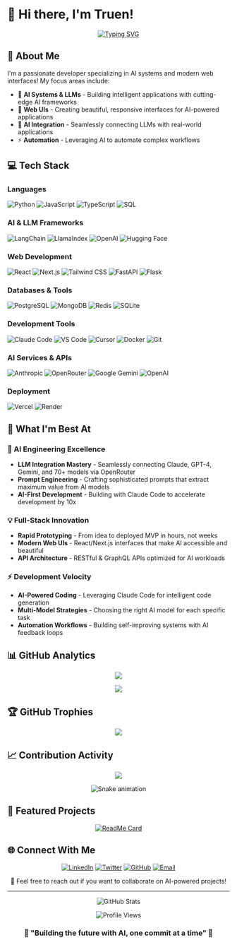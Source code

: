 # 🚀 Hi there, I'm Truen!

<div align="center">
  
  [![Typing SVG](https://readme-typing-svg.demolab.com?font=Fira+Code&pause=1000&color=2E9EFF&center=true&vCenter=true&width=435&lines=AI+Systems+Engineer+%F0%9F%A4%96;Web+UI+Developer+%F0%9F%8E%A8;LLM+Integration+Expert+%F0%9F%A7%A0)](https://git.io/typing-svg)
  
</div>

## 🌟 About Me

I'm a passionate developer specializing in AI systems and modern web interfaces! My focus areas include:
- 🤖 **AI Systems & LLMs** - Building intelligent applications with cutting-edge AI frameworks
- 🎨 **Web UIs** - Creating beautiful, responsive interfaces for AI-powered applications
- 🧠 **AI Integration** - Seamlessly connecting LLMs with real-world applications
- ⚡ **Automation** - Leveraging AI to automate complex workflows

## 💻 Tech Stack

### Languages
![Python](https://img.shields.io/badge/Python-3776AB?style=for-the-badge&logo=python&logoColor=white)
![JavaScript](https://img.shields.io/badge/JavaScript-F7DF1E?style=for-the-badge&logo=javascript&logoColor=black)
![TypeScript](https://img.shields.io/badge/TypeScript-007ACC?style=for-the-badge&logo=typescript&logoColor=white)
![SQL](https://img.shields.io/badge/SQL-4479A1?style=for-the-badge&logo=postgresql&logoColor=white)

### AI & LLM Frameworks
![LangChain](https://img.shields.io/badge/LangChain-1F2937?style=for-the-badge&logo=chainlink&logoColor=white)
![LlamaIndex](https://img.shields.io/badge/LlamaIndex-FF4B4B?style=for-the-badge&logo=meta&logoColor=white)
![OpenAI](https://img.shields.io/badge/OpenAI-412991?style=for-the-badge&logo=openai&logoColor=white)
![Hugging Face](https://img.shields.io/badge/Hugging_Face-FFD21E?style=for-the-badge&logo=huggingface&logoColor=black)

### Web Development
![React](https://img.shields.io/badge/React-20232A?style=for-the-badge&logo=react&logoColor=61DAFB)
![Next.js](https://img.shields.io/badge/Next.js-000000?style=for-the-badge&logo=nextdotjs&logoColor=white)
![Tailwind CSS](https://img.shields.io/badge/Tailwind_CSS-38B2AC?style=for-the-badge&logo=tailwindcss&logoColor=white)
![FastAPI](https://img.shields.io/badge/FastAPI-009688?style=for-the-badge&logo=fastapi&logoColor=white)
![Flask](https://img.shields.io/badge/Flask-000000?style=for-the-badge&logo=flask&logoColor=white)

### Databases & Tools
![PostgreSQL](https://img.shields.io/badge/PostgreSQL-316192?style=for-the-badge&logo=postgresql&logoColor=white)
![MongoDB](https://img.shields.io/badge/MongoDB-4EA94B?style=for-the-badge&logo=mongodb&logoColor=white)
![Redis](https://img.shields.io/badge/Redis-DC382D?style=for-the-badge&logo=redis&logoColor=white)
![SQLite](https://img.shields.io/badge/SQLite-003B57?style=for-the-badge&logo=sqlite&logoColor=white)

### Development Tools
![Claude Code](https://img.shields.io/badge/Claude_Code-5865F2?style=for-the-badge&logo=anthropic&logoColor=white)
![VS Code](https://img.shields.io/badge/VS_Code-007ACC?style=for-the-badge&logo=visual-studio-code&logoColor=white)
![Cursor](https://img.shields.io/badge/Cursor-000000?style=for-the-badge&logo=visual-studio-code&logoColor=white)
![Docker](https://img.shields.io/badge/Docker-2496ED?style=for-the-badge&logo=docker&logoColor=white)
![Git](https://img.shields.io/badge/Git-F05032?style=for-the-badge&logo=git&logoColor=white)

### AI Services & APIs
![Anthropic](https://img.shields.io/badge/Anthropic_Claude-5865F2?style=for-the-badge&logo=anthropic&logoColor=white)
![OpenRouter](https://img.shields.io/badge/OpenRouter-FF6B6B?style=for-the-badge&logo=openai&logoColor=white)
![Google Gemini](https://img.shields.io/badge/Google_Gemini-4285F4?style=for-the-badge&logo=google&logoColor=white)
![OpenAI](https://img.shields.io/badge/OpenAI-412991?style=for-the-badge&logo=openai&logoColor=white)

### Deployment
![Vercel](https://img.shields.io/badge/Vercel-000000?style=for-the-badge&logo=vercel&logoColor=white)
![Render](https://img.shields.io/badge/Render-46E3B7?style=for-the-badge&logo=render&logoColor=white)

## 🎯 What I'm Best At

<div align="left">
  
### 🚀 AI Engineering Excellence
- **LLM Integration Mastery** - Seamlessly connecting Claude, GPT-4, Gemini, and 70+ models via OpenRouter
- **Prompt Engineering** - Crafting sophisticated prompts that extract maximum value from AI models
- **AI-First Development** - Building with Claude Code to accelerate development by 10x
  
### 💡 Full-Stack Innovation
- **Rapid Prototyping** - From idea to deployed MVP in hours, not weeks
- **Modern Web UIs** - React/Next.js interfaces that make AI accessible and beautiful
- **API Architecture** - RESTful & GraphQL APIs optimized for AI workloads
  
### ⚡ Development Velocity
- **AI-Powered Coding** - Leveraging Claude Code for intelligent code generation
- **Multi-Model Strategies** - Choosing the right AI model for each specific task
- **Automation Workflows** - Building self-improving systems with AI feedback loops

</div>

## 📊 GitHub Analytics

<div align="center">
  
  ![](https://github-readme-streak-stats.herokuapp.com/?user=overtimepog&theme=tokyonight&hide_border=true)
  
  <img src="https://github-readme-stats.vercel.app/api/top-langs/?username=overtimepog&theme=tokyonight&hide_border=true&include_all_commits=true&count_private=true&layout=compact" />
  
</div>

## 🏆 GitHub Trophies

<div align="center">
  
  ![](https://github-profile-trophy.vercel.app/?username=overtimepog&theme=tokyonight&no-frame=true&row=1&column=7)
  
</div>

## 📈 Contribution Activity

<div align="center">
  
  ![](https://github-readme-activity-graph.vercel.app/graph?username=overtimepog&theme=tokyo-night&hide_border=true)
  
  ![Snake animation](https://github.com/overtimepog/overtimepog/blob/output/github-contribution-grid-snake.svg)
  
</div>

## 🚀 Featured Projects

<div align="center">
  
  [![ReadMe Card](https://github-readme-stats.vercel.app/api/pin/?username=overtimepog&repo=overtimepog&theme=tokyonight&hide_border=true)](https://github.com/overtimepog/overtimepog)
  
</div>

## 🌐 Connect With Me

<div align="center">
  
  [![LinkedIn](https://img.shields.io/badge/LinkedIn-0077B5?style=for-the-badge&logo=linkedin&logoColor=white)](https://linkedin.com/in/truenpog)
  [![Twitter](https://img.shields.io/badge/Twitter-1DA1F2?style=for-the-badge&logo=twitter&logoColor=white)](https://twitter.com/overtimepog)
  [![GitHub](https://img.shields.io/badge/GitHub-100000?style=for-the-badge&logo=github&logoColor=white)](https://github.com/overtimepog)
  [![Email](https://img.shields.io/badge/Email-D14836?style=for-the-badge&logo=gmail&logoColor=white)](mailto:truen@overtimepog.com)
  
</div>

<div align="center">
  
  💬 Feel free to reach out if you want to collaborate on AI-powered projects!
  
</div>

---

<div align="center">
  
  ![GitHub Stats](https://github-readme-stats.vercel.app/api?username=overtimepog&show_icons=true&theme=tokyonight&hide_border=true&include_all_commits=true&count_private=true)
  
  ![Profile Views](https://komarev.com/ghpvc/?username=overtimepog&color=blueviolet&style=for-the-badge)
  
</div>

<div align="center">
  
  ### 🌟 "Building the future with AI, one commit at a time" 🌟
  
</div>
